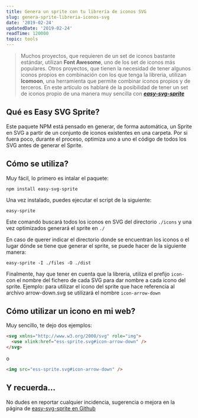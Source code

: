```yaml
---
title: Genera un sprite con tu librería de iconos SVG
slug: genera-sprite-libreria-iconos-svg
date: '2019-02-24'
updatedDate: '2019-02-24'
readTime: 120000
topic: tools
---
```


> Muchos proyectos, que requieren de un set de iconos bastante estándar, utilizan **Font Awesome**, uno de los set de iconos más populares. Otros proyectos, que tienen la necesidad de tener algunos iconos propios en combinación con los que tenga la libreria, utilizan **Icomoon**, una herramienta que permite combinar iconos propios y de terceros. En este artículo os hablaré de la posibilidad de tener un set de iconos propio de una manera muy sencilla con **_[easy-svg-sprite](https://github.com/rmoralp/easy-svg-sprite)_**

## Qué es Easy SVG Sprite?

Este paquete NPM está pensado en generar, de forma automática, un Sprite en SVG a partir de un conjunto de iconos existentes en una carpeta. Por si fuera poco, durante el proceso, optimiza uno a uno el código de todos los SVG antes de generar el Sprite.

## Cómo se utiliza?

Muy fácil, lo primero es intalar el paquete:

```
npm install easy-svg-sprite
```

Una vez instalado, puedes ejecutar el script de la siguiente:

```
easy-sprite
```

Este comandó buscará todos los iconos en SVG del directorio `./icons` y una vez optimizados generará el sprite en `./`

En caso de querer indicar el directorio donde se encuentran los iconos o el lugar dónde se tiene que generar el sprite, se puede hacer de la siguiente manera:

```
easy-sprite -I ./files -O ./dist
```

Finalmente, hay que tener en cuenta que la libreria, utiliza el prefijo `icon-` con el nombre del fichero de cada SVG para dar nombre a cada icono del sprite.
Ejemplo: para utilizar el icono del sprite que hace referencia al archivo arrow-down.svg se utilizará el nombre `icon-arrow-down`

## Cómo utilizar un icono en mi web?

Muy sencillo, te dejo dos ejemplos:

```html
<svg xmlns="http://www.w3.org/2000/svg" role="img">
  <use xlink:href="ess-sprite.svg#icon-arrow-down" />
</svg>
```

o

```html
<img src="ess-sprite.svg#icon-arrow-down" />
```

## Y recuerda...

No dudes en reportar cualquier incidencia, sugerencia o mejora en la página de [easy-svg-sprite en Github](https://github.com/rmoralp/easy-svg-sprite/issues)
